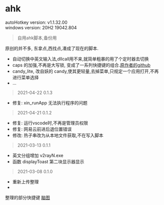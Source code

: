 # ahk
autoHotkey version: v1.1.32.00  
windows version: 20H2 19042.804

>自用ahk脚本,备份用

 原创的并不多, 东拿点,西找点,凑成了现在的脚本.
 - 自动切换中英文输入法,dllcall用不来,就简单粗暴的用了个定时器去切换
 - caps 的加强,不再是大写锁, 变成了一系列快捷键的组合.[原作者的github](https://github.com/Vonng/Configuration/tree/master/win)
 - candy_lite, 改自妖的 candy,使其更轻量,去掉菜单,只规定一个应用打开,不再进行菜单选择
 - ...

> 2021-04-22 0.1.3
- 修复: xin_runApp 无法执行程序的问题
> 2021-04-21 0.1.2
- 修复: 运行vscode时,不再是管理员权限
- 修复: 网易云前进后退位置错误
- 修改: 热子串改为从本地文件获取,不在写入脚本
> 2021-03-13 0.1.1
- 英文分组增加 v2rayN.exe
- 函数 displayToast 第二块显示器显示
> 2021-03-08 0.1.0
- 重新上传整理
- 


整理的部分快捷键 [脑图](http://naotu.baidu.com/file/5faf1fb9accb5462afa776f8608abd15?token=23fb4c42ad0c539f)
